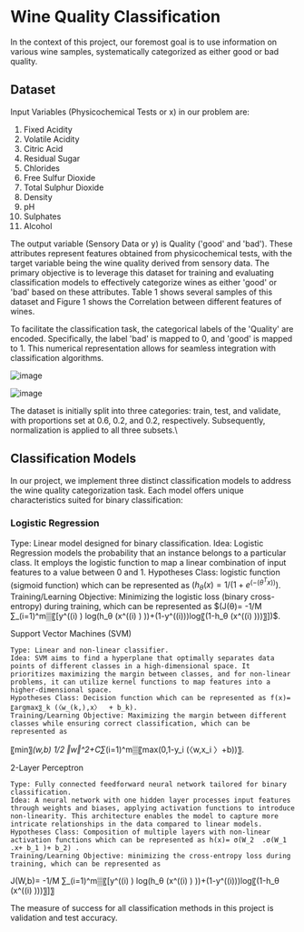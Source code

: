 # Wine Quality Classification

In the context of this project, our foremost goal is to use information on various wine samples, systematically categorized as either good or bad quality. 


## Dataset
Input Variables (Physicochemical Tests or x) in our problem are:

1.	Fixed Acidity
2.	Volatile Acidity
3.	Citric Acid
4.	Residual Sugar
5.	Chlorides
6.	Free Sulfur Dioxide
7.	Total Sulphur Dioxide
8.	Density
9.	pH
10.	Sulphates
11.	Alcohol

The output variable (Sensory Data or y) is Quality ('good' and 'bad'). These attributes represent features obtained from physicochemical tests, with the target variable being the wine quality derived from sensory data. The primary objective is to leverage this dataset for training and evaluating classification models to effectively categorize wines as either 'good' or 'bad' based on these attributes. Table 1 shows several samples of this dataset and Figure 1 shows the Correlation between different features of wines.

To facilitate the classification task, the categorical labels of the 'Quality' are encoded. Specifically, the label 'bad' is mapped to 0, and 'good' is mapped to 1. This numerical representation allows for seamless integration with classification algorithms.

![image](https://github.com/mobinamosannafat/wine-quality-classification/assets/52583295/c9cfc059-fe40-4c01-97af-c683a4261f5b)

![image](https://github.com/mobinamosannafat/wine-quality-classification/assets/52583295/58586654-3631-4e26-8bc8-000d7a681f35)


The dataset is initially split into three categories: train, test, and validate, with proportions set at 0.6, 0.2, and 0.2, respectively. Subsequently, normalization is applied to all three subsets.\\


## Classification Models

In our project, we implement three distinct classification models to address the wine quality categorization task. Each model offers unique characteristics suited for binary classification:

### Logistic Regression

  Type: Linear model designed for binary classification.
  Idea: Logistic Regression models the probability that an instance belongs to a particular class. It employs the logistic function to map a linear combination of input features to a value between 0 and 1.
Hypotheses Class: logistic function (sigmoid function) which can be represented as $( h_θ (x)=  1/(1+ e^(-(θ^T x)) )$.
Training/Learning Objective: Minimizing the logistic loss (binary cross-entropy) during training, which can be represented as $(J(θ)= -1/M ∑_(i=1)^m▒〖[y^((i) )  log⁡(h_θ (x^((i) ) ))+(1-y^((i)))log⁡〖(1-h_θ (x^((i) )))〗])$.

Support Vector Machines (SVM)

	Type: Linear and non-linear classifier.
	Idea: SVM aims to find a hyperplane that optimally separates data points of different classes in a high-dimensional space. It prioritizes maximizing the margin between classes, and for non-linear problems, it can utilize kernel functions to map features into a higher-dimensional space.
	Hypotheses Class: Decision function which can be represented as f(x)= 〖argmax〗_k (〈w_(k,),x〉  + b_k).
	Training/Learning Objective: Maximizing the margin between different classes while ensuring correct classification, which can be represented as
 〖min〗_(w,b)   1/2  ‖w‖^2+C∑_(i=1)^m▒〖max⁡(0,1-y_i (〈w,x_i 〉+b))〗.


2-Layer Perceptron

	Type: Fully connected feedforward neural network tailored for binary classification.
	Idea: A neural network with one hidden layer processes input features through weights and biases, applying activation functions to introduce non-linearity. This architecture enables the model to capture more intricate relationships in the data compared to linear models.
	Hypotheses Class: Composition of multiple layers with non-linear activation functions which can be represented as h(x)= σ(W_2  .σ(W_1  .x+ b_1 )+ b_2) .
	Training/Learning Objective: minimizing the cross-entropy loss during training, which can be represented as
 J(W,b)= -1/M ∑_(i=1)^m▒〖[y^((i) )  log⁡(h_θ (x^((i) ) ))+(1-y^((i)))log⁡〖(1-h_θ (x^((i) )))〗]〗


The measure of success for all classification methods in this project is validation and test accuracy.


